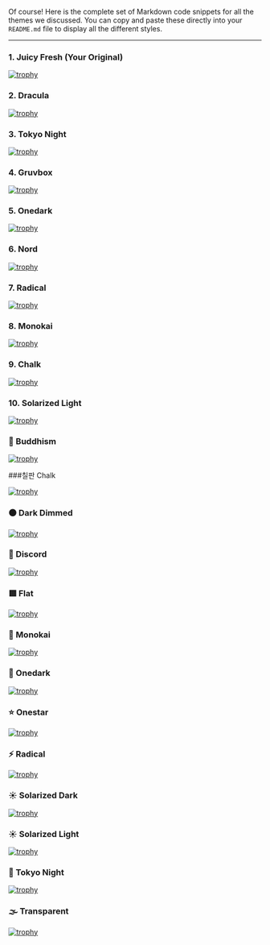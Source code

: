 Of course\! Here is the complete set of Markdown code snippets for all the themes we discussed. You can copy and paste these directly into your `README.md` file to display all the different styles.

-----

### 1\. Juicy Fresh (Your Original)

[![trophy](https://github-profile-trophy.vercel.app/?username=abhishekkumar177&theme=juicyfresh&column=8&margin-w=15&margin-h=15&no-bg=true&no-frame=true)](https://github.com/abhishekkumar177)

### 2\. Dracula

[![trophy](https://github-profile-trophy.vercel.app/?username=abhishekkumar177&theme=dracula&column=8&margin-w=15&margin-h=15&no-bg=true&no-frame=true)](https://github.com/abhishekkumar177)

### 3\. Tokyo Night

[![trophy](https://github-profile-trophy.vercel.app/?username=abhishekkumar177&theme=tokyonight&column=8&margin-w=15&margin-h=15&no-bg=true&no-frame=true)](https://github.com/abhishekkumar177)

### 4\. Gruvbox

[![trophy](https://github-profile-trophy.vercel.app/?username=abhishekkumar177&theme=gruvbox&column=8&margin-w=15&margin-h=15&no-bg=true&no-frame=true)](https://github.com/abhishekkumar177)

### 5\. Onedark

[![trophy](https://github-profile-trophy.vercel.app/?username=abhishekkumar177&theme=onedark&column=8&margin-w=15&margin-h=15&no-bg=true&no-frame=true)](https://github.com/abhishekkumar177)

### 6\. Nord

[![trophy](https://github-profile-trophy.vercel.app/?username=abhishekkumar177&theme=nord&column=8&margin-w=15&margin-h=15&no-bg=true&no-frame=true)](https://github.com/abhishekkumar177)

### 7\. Radical

[![trophy](https://github-profile-trophy.vercel.app/?username=abhishekkumar177&theme=radical&column=8&margin-w=15&margin-h=15&no-bg=true&no-frame=true)](https://github.com/abhishekkumar177)

### 8\. Monokai

[![trophy](https://github-profile-trophy.vercel.app/?username=abhishekkumar177&theme=monokai&column=8&margin-w=15&margin-h=15&no-bg=true&no-frame=true)](https://github.com/abhishekkumar177)

### 9\. Chalk

[![trophy](https://github-profile-trophy.vercel.app/?username=abhishekkumar177&theme=chalk&column=8&margin-w=15&margin-h=15&no-bg=true&no-frame=true)](https://github.com/abhishekkumar177)

### 10\. Solarized Light

[![trophy](https://github-profile-trophy.vercel.app/?username=abhishekkumar177&theme=solarized_light&column=8&margin-w=15&margin-h=15&no-bg=true&no-frame=true)](https://github.com/abhishekkumar177)

### 🙏 Buddhism

[![trophy](https://github-profile-trophy.vercel.app/?username=abhishekkumar177&theme=buddhism&column=8&margin-w=15&margin-h=15&no-bg=true&no-frame=true)](https://github.com/abhishekkumar177)



\#\#\#칠판 Chalk


[![trophy](https://github-profile-trophy.vercel.app/?username=abhishekkumar177&theme=chalk&column=8&margin-w=15&margin-h=15&no-bg=true&no-frame=true)](https://github.com/abhishekkumar177)


### ⚫ Dark Dimmed


[![trophy](https://github-profile-trophy.vercel.app/?username=abhishekkumar177&theme=dark_dimmed&column=8&margin-w=15&margin-h=15&no-bg=true&no-frame=true)](https://github.com/abhishekkumar177)


### 💬 Discord

[![trophy](https://github-profile-trophy.vercel.app/?username=abhishekkumar177&theme=discord&column=8&margin-w=15&margin-h=15&no-bg=true&no-frame=true)](https://github.com/abhishekkumar177)

### 🟥 Flat

[![trophy](https://github-profile-trophy.vercel.app/?username=abhishekkumar177&theme=flat&column=8&margin-w=15&margin-h=15&no-bg=true&no-frame=true)](https://github.com/abhishekkumar177)

### 🐒 Monokai

[![trophy](https://github-profile-trophy.vercel.app/?username=abhishekkumar177&theme=monokai&column=8&margin-w=15&margin-h=15&no-bg=true&no-frame=true)](https://github.com/abhishekkumar177)

### 🖤 Onedark

[![trophy](https://github-profile-trophy.vercel.app/?username=abhishekkumar177&theme=onedark&column=8&margin-w=15&margin-h=15&no-bg=true&no-frame=true)](https://github.com/abhishekkumar177)

### ⭐ Onestar

[![trophy](https://github-profile-trophy.vercel.app/?username=abhishekkumar177&theme=onestar&column=8&margin-w=15&margin-h=15&no-bg=true&no-frame=true)](https://github.com/abhishekkumar177)


### ⚡ Radical

[![trophy](https://github-profile-trophy.vercel.app/?username=abhishekkumar177&theme=radical&column=8&margin-w=15&margin-h=15&no-bg=true&no-frame=true)](https://github.com/abhishekkumar177)


### ☀️ Solarized Dark

[![trophy](https://github-profile-trophy.vercel.app/?username=abhishekkumar177&theme=solarized_dark&column=8&margin-w=15&margin-h=15&no-bg=true&no-frame=true)](https://github.com/abhishekkumar177)



### ☀️ Solarized Light

[![trophy](https://github-profile-trophy.vercel.app/?username=abhishekkumar177&theme=solarized_light&column=8&margin-w=15&margin-h=15&no-bg=true&no-frame=true)](https://github.com/abhishekkumar177)


### 🌃 Tokyo Night

[![trophy](https://github-profile-trophy.vercel.app/?username=abhishekkumar177&theme=tokyonight&column=8&margin-w=15&margin-h=15&no-bg=true&no-frame=true)](https://github.com/abhishekkumar177)


### 🌫️ Transparent

[![trophy](https://github-profile-trophy.vercel.app/?username=abhishekkumar177&theme=transparent&column=8&margin-w=15&margin-h=15&no-bg=true&no-frame=true)](https://github.com/abhishekkumar177)

